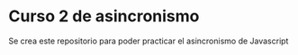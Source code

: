 # Curso 2 de asincronismo

Se crea este repositorio para poder practicar el asincronismo de Javascript
